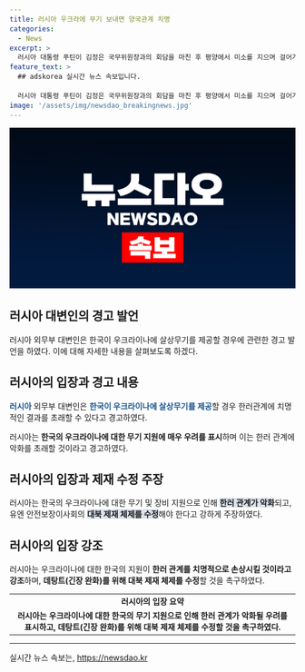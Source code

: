 ```yaml
---
title: 러시아 우크라에 무기 보내면 양국관계 치명
categories:
  - News
excerpt: >
  러시아 대통령 푸틴이 김정은 국무위원장과의 회담을 마친 후 평양에서 미소를 지으며 걸어가는 모습이 화제다. 러시아 외무부 대변인은 한국이 우크라이나에 살상무기를 제공하면 한러관계가 치명적인 결과를 맞게 될 것이라고 경고했다. 대변인은 한국의 성급한 조치에 대해 경고하고, 대북 제재 체제 수정을 촉구했다. 이는 한러 관계 악화로 이어질 것이라고 언급했다.
feature_text: >
  ## adskorea 실시간 뉴스 속보입니다.

  러시아 대통령 푸틴이 김정은 국무위원장과의 회담을 마친 후 평양에서 미소를 지으며 걸어가는 모습이 화제다. 러시아 외무부 대변인은 한국이 우크라이나에 살상무기를 제공하면 한러관계가 치명적인 결과를 맞게 될 것이라고 경고했다. 대변인은 한국의 성급한 조치에 대해 경고하고, 대북 제재 체제 수정을 촉구했다. 이는 한러 관계 악화로 이어질 것이라고 언급했다.
image: '/assets/img/newsdao_breakingnews.jpg'
---
```


<p><img src="/assets/img/newsdao_breakingnews.jpg" alt="adskorea 속보" /></p>

<h2 data-ke-size="size26">러시아 대변인의 경고 발언</h2>

<p data-ke-size="size16">러시아 외무부 대변인은 한국이 우크라이나에 살상무기를 제공할 경우에 관련한 경고 발언을 하였다. 이에 대해 자세한 내용을 살펴보도록 하겠다.</p>

<h2 data-ke-size="size26">러시아의 입장과 경고 내용</h2>

<p data-ke-size="size16"><b><span style="color: #1a5490;">러시아</span></b> 외무부 대변인은 <b><span style="color: #1a5490;">한국이 우크라이나에 살상무기를 제공</span></b>할 경우 한러관계에 치명적인 결과를 초래할 수 있다고 경고하였다.</p>

<p data-ke-size="size16">러시아는 <b>한국의 우크라이나에 대한 무기 지원에 매우 우려를 표시</b>하며 이는 한러 관계에 악화를 초래할 것이라고 경고하였다.</p>

<h2 data-ke-size="size26">러시아의 입장과 제재 수정 주장</h2>

<p data-ke-size="size16">러시아는 한국의 우크라이나에 대한 무기 및 장비 지원으로 인해 <b><span style="background-color: #21538527;">한러 관계가 악화</span></b>되고, 유엔 안전보장이사회의 <b><span style="background-color: #21538527;">대북 제재 체제를 수정</span></b>해야 한다고 강하게 주장하였다.</p>

<h2 data-ke-size="size26">러시아의 입장 강조</h2>

<p data-ke-size="size16">러시아는 우크라이나에 대한 한국의 지원이 <b>한러 관계를 치명적으로 손상시킬 것이라고 강조</b>하며, <b>데탕트(긴장 완화)를 위해 대북 제재 체제를 수정</b>할 것을 촉구하였다.</p>

<table>
  <tr>
    <td style="text-align: center; height: 17px;"><b>러시아의 입장 요약</b></td>
  </tr>
  <tr>
    <td style="text-align: center; height: 17px;"><b>러시아는 우크라이나에 대한 한국의 무기 지원으로 인해 한러 관계가 악화될 우려를 표시하고, 데탕트(긴장 완화)를 위해 대북 제재 체제를 수정할 것을 촉구하였다.</b></td>
  </tr>
</table>

<hr>
실시간 뉴스 속보는, <a href="https://newsdao.kr" rel="dofollow">https://newsdao.kr</a>


